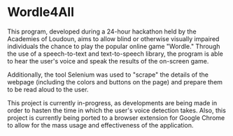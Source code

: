 # Wordle4All
This program, developed during a 24-hour hackathon held by the Academies of Loudoun, aims to allow blind or otherwise visually impaired individuals 
the chance to play the popular online game "Wordle." Through the use of a speech-to-text and text-to-speech library, the program is able to hear the 
user's voice and speak the results of the on-screen game. 

Additionally, the tool Selenium was used to "scrape" the details of the webpage (including the colors and buttons on the page) 
and prepare them to be read aloud to the user.

This project is currently in-progress, as developments are being made in order to hasten the time in which the user's voice detection takes. 
Also, this project is currently being ported to a browser extension for Google Chrome to allow for the mass usage and effectiveness of the application.
